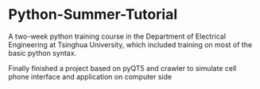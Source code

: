 # Python-Summer-Tutorial
A two-week python training course in the Department of Electrical Engineering at Tsinghua University, which included training on most of the basic python syntax. 

Finally finished a project based on pyQT5 and crawler to simulate cell phone interface and application on computer side
